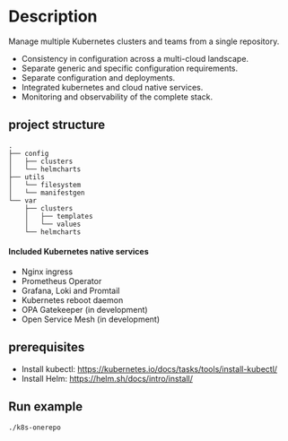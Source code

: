 # Description
Manage multiple Kubernetes clusters and teams from a single repository.
* Consistency in configuration across a multi-cloud landscape.
* Separate generic and specific configuration requirements.
* Separate configuration and deployments.
* Integrated kubernetes and cloud native services.
* Monitoring and observability of the complete stack.

## project structure
```shell
.
├── config
│   ├── clusters
│   └── helmcharts
├── utils
│   └── filesystem
│   └── manifestgen
└── var
    ├── clusters
    │   ├── templates
    │   └── values
    └── helmcharts
```

#### Included Kubernetes native services
* Nginx ingress
* Prometheus Operator
* Grafana, Loki and Promtail
* Kubernetes reboot daemon
* OPA Gatekeeper (in development)
* Open Service Mesh (in development)

## prerequisites
* Install kubectl: https://kubernetes.io/docs/tasks/tools/install-kubectl/
* Install Helm: https://helm.sh/docs/intro/install/

## Run example
```shell
./k8s-onerepo
```
